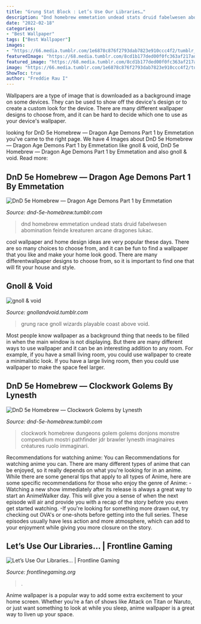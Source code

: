 ```yaml
---
title: "Grung Stat Block : Let’s Use Our Libraries…"
description: "Dnd homebrew emmetation undead stats druid fabelwesen abomination feinde kreaturen arcane dragones lukac"
date: "2022-02-18"
categories:
- "Best Wallpaper"
tags: ["Best Wallpaper"]
images:
- "https://66.media.tumblr.com/1e6878c876f2793dab7823e910ccc4f2/tumblr_oxth0xPkYF1w7qwf3o1_1280.jpg"
featuredImage: "https://68.media.tumblr.com/8cd1b177ded00f0fc363af217ad2c4dd/tumblr_o9efb3IRoK1ukgbqco3_1280.png"
featured_image: "https://68.media.tumblr.com/8cd1b177ded00f0fc363af217ad2c4dd/tumblr_o9efb3IRoK1ukgbqco3_1280.png"
image: "https://66.media.tumblr.com/1e6878c876f2793dab7823e910ccc4f2/tumblr_oxth0xPkYF1w7qwf3o1_1280.jpg"
ShowToc: true
author: "Freddie Rau I"
---
```



Wallpapers are a type of image that is downloaded as a background image on some devices. They can be used to show off the device's design or to create a custom look for the device. There are many different wallpaper designs to choose from, and it can be hard to decide which one to use as your device's wallpaper.

	

		
looking for DnD 5e Homebrew — Dragon Age Demons Part 1 by Emmetation you've came to the right page. We have 4 Images about DnD 5e Homebrew — Dragon Age Demons Part 1 by Emmetation like gnoll &amp; void, DnD 5e Homebrew — Dragon Age Demons Part 1 by Emmetation and also gnoll &amp; void. Read more:
		
    
## DnD 5e Homebrew — Dragon Age Demons Part 1 By Emmetation

<img loading=lazy src="https://68.media.tumblr.com/a37e5d4dbd907ee873656652e0dab80d/tumblr_odldrr6IE01ukgbqco1_1280.png" onerror="this.onerror=null;this.src='https://tse1.mm.bing.net/th?id=OIP.-BfqO0aY5pFRB7IA61xu3gHaKd&amp;pid=15.1';" alt="DnD 5e Homebrew — Dragon Age Demons Part 1 by Emmetation">

_Source: dnd-5e-homebrew.tumblr.com_

>dnd homebrew emmetation undead stats druid fabelwesen abomination feinde kreaturen arcane dragones lukac. 

	

cool wallpaper and home design ideas are very popular these days. There are so many choices to choose from, and it can be fun to find a wallpaper that you like and make your home look good. There are many differentwallpaper designs to choose from, so it is important to find one that will fit your house and style.

    
## Gnoll &amp; Void

<img loading=lazy src="https://66.media.tumblr.com/1e6878c876f2793dab7823e910ccc4f2/tumblr_oxth0xPkYF1w7qwf3o1_1280.jpg" onerror="this.onerror=null;this.src='https://tse4.mm.bing.net/th?id=OIP.w07_hZ_heDNWkr0UEmHfWAHaEh&amp;pid=15.1';" alt="gnoll &amp; void">

_Source: gnollandvoid.tumblr.com_

>grung race gnoll wizards playable coast above void. 

	

Most people know wallpaper as a background thing that needs to be filled in when the main window is not displaying. But there are many different ways to use wallpaper and it can be an interesting addition to any room. For example, if you have a small living room, you could use wallpaper to create a minimalistic look. If you have a large living room, then you could use wallpaper to make the space feel larger.

    
## DnD 5e Homebrew — Clockwork Golems By Lynesth

<img loading=lazy src="https://68.media.tumblr.com/8cd1b177ded00f0fc363af217ad2c4dd/tumblr_o9efb3IRoK1ukgbqco3_1280.png" onerror="this.onerror=null;this.src='https://tse3.mm.bing.net/th?id=OIP.pyUXzk4tONn3AN5tvImhiQHaJl&amp;pid=15.1';" alt="DnD 5e Homebrew — Clockwork Golems by Lynesth">

_Source: dnd-5e-homebrew.tumblr.com_

>clockwork homebrew dungeons golem golems donjons monstre compendium mostri pathfinder jdr brawler lynesth imaginaires créatures ruolo immaginari. 

	

Recommendations for watching anime: You can
Recommendations for watching anime you can. There are many different types of anime that can be enjoyed, so it really depends on what you're looking for in an anime. While there are some general tips that apply to all types of Anime, here are some specific recommendations for those who enjoy the genre of Anime: 
-Watching a new show immediately after its release is always a great way to start an AnimeWalker day. This will give you a sense of when the next episode will air and provide you with a recap of the story before you even get started watching. 
-If you're looking for something more drawn out, try checking out OVA's or one-shots before getting into the full series. These episodes usually have less action and more atmosphere, which can add to your enjoyment while giving you more closure on the story.

    
## Let’s Use Our Libraries… | Frontline Gaming

<img loading=lazy src="https://www.frontlinegaming.org/wp-content/uploads/2019/09/IMAGE-6-PORTHOLE-768x576.jpg" onerror="this.onerror=null;this.src='https://tse4.mm.bing.net/th?id=OIP.NczNWnRtTkF_7lJHssFAwAHaFj&amp;pid=15.1';" alt="Let’s Use Our Libraries… | Frontline Gaming">

_Source: frontlinegaming.org_

>. 

	

Anime wallpaper is a popular way to add some extra excitement to your home screen. Whether you’re a fan of shows like Attack on Titan or Naruto, or just want something to look at while you sleep, anime wallpaper is a great way to liven up your space.

